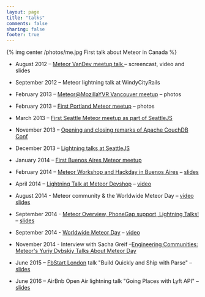 ```yaml
---
layout: page
title: "talks"
comments: false
sharing: false
footer: true
---
```

{% img center /photos/me.jpg First talk about Meteor in Canada %}

* August 2012 – [Meteor VanDev meetup talk ](meteor-vandev-meetup.html) – screencast, video and slides
* September 2012 – Meteor lightning talk at WindyCityRails

* February 2013 – [Meteor@MozillaYVR Vancouver meetup](/meteor-aftermath/) – photos
* February 2013 – [First Portland Meteor meetup](/portland-meteor-meetup/) – photos
* March 2013 – [First Seattle Meteor meetup as part of SeattleJS](http://www.meetup.com/seattlejs/events/104167682/)
* November 2013 – [Opening and closing remarks of Apache CouchDB Conf](http://conf.couchdb.org/)
* December 2013 – [Lightning talks at SeattleJS](http://www.meetup.com/seattlejs/events/151742732/)

* January 2014 – [First Buenos Aires Meteor meetup](http://www.meetup.com/Meteor-Buenos-Aires/events/162402312/)
* February 2014 – [Meteor Workshop and Hackday in Buenos Aires](http://www.meetup.com/Meteor-Buenos-Aires/events/165981542/) – [slides](http://slid.es/html5cat/meteor-ba)
* April 2014 – [Lightning Talk at Meteor Devshop](/meteor-devshop-lightning-talk/) – [video](http://www.youtube.com/watch?v=zQhX5Tp6dcU&feature=share&t=1h36m25s)
* August 2014 - Meteor community & the Worldwide Meteor Day – [video](https://www.youtube.com/watch?v=TPSRLScaM1U&list=UU3fBiJrFFMhKlsWM46AsAYw) [slides](https://slides.com/html5cat/worldwide-meteor-day/)
* September 2014 - [Meteor Overview, PhoneGap support, Lightning Talks!](http://www.meetup.com/Meteor-Vancouver/events/205434372/) – [slides](https://slides.com/html5cat/meteor-overview-september/)
* September 2014 - [Worldwide Meteor Day](http://meteorday.com/) – [video](http://youtu.be/owJQblMSIO0?t=1h39m51s)
* November 2014 - Interview with Sacha Greif –[Engineering Communities: Meteor's Yuriy Dybskiy Talks About Meteor Day](https://www.discovermeteor.com/blog/engineering-communities-yuriy-dybskiy-interview/)

* June 2015 – [FbStart London](https://fbstartlondon2015.splashthat.com/) talk "Build Quickly and Ship with Parse" – [slides](https://www.dropbox.com/s/3irndalwepmn1qd/4.%20Build%20Fast%20and%20Ship_Parse%20at%20FbStart_YD.pdf?dl=0)

* June 2016 – AirBnb Open Air lightning talk "Going Places with Lyft API" – [slides](https://www.dropbox.com/s/4tmtd7tal24m807/OpenAir%202016%20Going%20places%20with%20Lyft%20API%20%E2%80%93%20Yuriy%20Dybskiy.pdf?dl=0)
